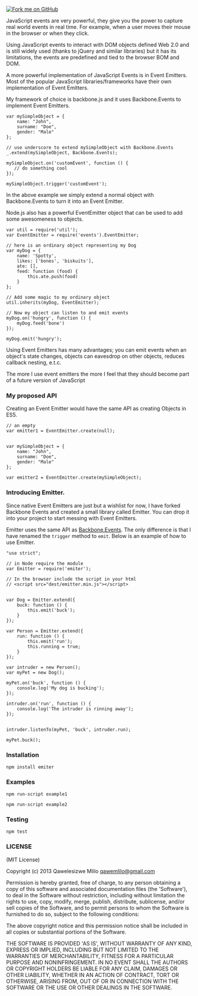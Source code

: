
[![Fork me on GitHub][id_2]][id_1]
 
[id_1]: https://github.com/qawemlilo/emitter
[id_2]: https://s3.amazonaws.com/github/ribbons/forkme_right_darkblue_121621.png "Github"

JavaScript events are very powerful, they give you the power to capture real world events in real time. For example, when a user moves their mouse in the browser or when they click. 

Using JavaScript events to interact with DOM objects defined Web 2.0 and is still widely used (thanks to jQuery and similar libraries) but it has its limitations, the events are predefined and tied to the browser BOM and DOM. 

A more powerful implementation of JavaScript Events is in Event Emitters. Most of the popular JavaScript libraries/frameworks have their own implementation of Event Emitters.  

My framework of choice is backbone.js and it uses Backbone.Events to implement Event Emitters.  
    
    var mySimpleObject = {
        name: "John",
        surname: "Doe",
        gender: "Male"
    };
    
    // use underscore to extend mySimpleObject with Backbone.Events
    _.extend(mySimpleObject, Backbone.Events);
    
    mySimpleObject.on('customEvent', function () {
       // do something cool
    });
    
    mySimpleObject.trigger('customEvent');
    
    
In the above example we simply extend a normal object with Backbone.Events to turn it into an Event Emitter.

Node.js also has a powerful EventEmitter object that can be used to add some awesomeness to objects. 

    var util = require('util');
    var EventEmitter = require('events').EventEmitter;
    
    // here is an ordinary object representing my Dog
    var myDog = {
        name: 'Spotty',
        likes: ['bones', 'biskuits'],
        ate: [],
        feed: function (food) {
            this.ate.push(food)
        }               
    };
    
    // Add some magic to my ordinary object
    util.inherits(myDog, EventEmitter);
    
    // Now my object can listen to and emit events
    myDog.on('hungry', function () {
        myDog.feed('bone')
    });
    
    myDog.emit('hungry');

    
Using Event Emitters has many advantages; you can emit events when an object's state changes, objects can eavesdrop on other objects, reduces callback nesting, e.t.c.

The more I use event emitters the more I feel that they should become part of a future version of JavaScript 

### My proposed API
Creating an Event Emitter would have the same API as creating Objects in ES5.

    // an empty
    var emitter1 = EventEmitter.create(null);
    
    
    var mySimpleObject = {
        name: "John",
        surname: "Doe",
        gender: "Male"
    };
    
    var emitter2 = EventEmitter.create(mySimpleObject);


### Introducing Emitter.

Since native Event Emitters are just but a wishlist for now, I have forked Backbone Events and created a small library called Emitter. You can drop it into your project to start messing with Event Emitters.

Emitter uses the same API as [Backbone.Events](http://backbonejs.org/#Events). The only difference is that I have renamed the `trigger` method to `emit`. Below is an example of how to use Emitter.

    "use strict";
    
    // in Node require the module
    var Emitter = require('emiter');
    
    // In the browser include the script in your html 
    // <script src="dest/emitter.min.js"></script>
    
    
    var Dog = Emitter.extend({
        buck: function () {
            this.emit('buck');
        }
    });
    
    var Person = Emitter.extend({
        run: function () {
            this.emit('run');
            this.running = true;
        }
    });
    
    var intruder = new Person();
    var myPet = new Dog();
    
    myPet.on('buck', function () {
        console.log('My dog is bucking');
    });
    
    intruder.on('run', function () {
        console.log('The intruder is rinning away');
    });
    
    
    intruder.listenTo(myPet, 'buck', intruder.run);
    
    myPet.buck();


### Installation
    npm install emiter


### Examples
    
    npm run-script example1
    
    npm run-script example2


### Testing
    npm test


### LICENSE
(MIT License)

Copyright (c) 2013 Qawelesizwe Mlilo <qawemlilo@gmail.com>

Permission is hereby granted, free of charge, to any person obtaining a copy of this software and associated documentation files (the 'Software'), to deal in the Software without restriction, including without limitation the rights to use, copy, modify, merge, publish, distribute, sublicense, and/or sell copies of the Software, and to permit persons to whom the Software is furnished to do so, subject to the following conditions:

The above copyright notice and this permission notice shall be included in all copies or substantial portions of the Software.

THE SOFTWARE IS PROVIDED 'AS IS', WITHOUT WARRANTY OF ANY KIND, EXPRESS OR IMPLIED, INCLUDING BUT NOT LIMITED TO THE WARRANTIES OF MERCHANTABILITY, FITNESS FOR A PARTICULAR PURPOSE AND NONINFRINGEMENT. IN NO EVENT SHALL THE AUTHORS OR COPYRIGHT HOLDERS BE LIABLE FOR ANY CLAIM, DAMAGES OR OTHER LIABILITY, WHETHER IN AN ACTION OF CONTRACT, TORT OR OTHERWISE, ARISING FROM, OUT OF OR IN CONNECTION WITH THE SOFTWARE OR THE USE OR OTHER DEALINGS IN THE SOFTWARE.